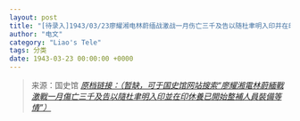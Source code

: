 ```yaml
---
layout: post
title: "[待录入]1943/03/23廖耀湘电林蔚缅战激战一月伤亡三千及告以随杜聿明入印并在印休养已开始整补人员装备等情"
author: "电文"
category: "Liao's Tele"
tags: 分类
date: 1943-03-23 00:00:00 +0000
---
```

> 来源：国史馆 [*原档链接：（暂缺，可于国史馆网站搜索“廖耀湘電林蔚緬戰激戰一月傷亡三千及告以隨杜聿明入印並在印休養已開始整補人員裝備等情”）*]()
